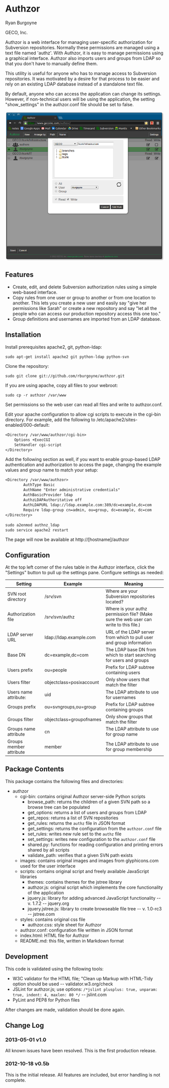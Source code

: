 # Authzor #

Ryan Burgoyne

GECO, Inc.

Authzor is a web interface for managing user-specific authorization for Subversion repositories. Normally these permissions are managed using a text file named 'authz'. With Authzor, it is easy to manage permissions using a graphical interface. Authzor also imports users and groups from LDAP so that you don't have to manually define them.

This utility is useful for anyone who has to manage access to Subversion repositories. It was motivated by a desire for that process to be easier and rely on an existing LDAP database instead of a standalone text file.

By default, anyone who can access the application can change its settings. However, if non-technical users will be using the application, the setting "show_settings" in the authzor.conf file should be set to false.

![Sample screenshot](screenshot.png)

## Features ##

  * Create, edit, and delete Subversion authorization rules using a simple web-based interface.
  * Copy rules from one user or group to another or from one location to another. This lets you create a new user and easily say "give her permissions like Sarah" or create a new repository and say "let all the people who can access our production repository access this one too."
  * Group definitions and usernames are imported from an LDAP database.

## Installation ##

Install prerequisites apache2, git, python-ldap:

    sudo apt-get install apache2 git python-ldap python-svn

Clone the repository:

    sudo git clone git://github.com/rburgoyne/authzor.git

If you are using apache, copy all files to your webroot:

    sudo cp -r authzor /var/www

Set permissions so the web user can read all files and write to authzor.conf.

Edit your apache configuration to allow cgi scripts to execute in the cgi-bin
directory. For example, add the following to 
/etc/apache2/sites-enabled/000-default:

    <Directory /var/www/authzor/cgi-bin>
	    Options +ExecCGI
        SetHandler cgi-script
    </Directory>

Add the following section as well, if you want to enable group-based LDAP 
authentication and authorization to access the page, changing the example 
values and group name to match your setup:

    <Directory /var/www/authzor>
            AuthType Basic
            AuthName "Enter administrative credentials"
            AuthBasicProvider ldap
            AuthzLDAPAuthoritative off
            AuthLDAPURL ldap://ldap.example.com:389/dc=example,dc=com
            Require ldap-group cn=admin, ou=group, dc=example, dc=com
    </Directory>

    sudo a2enmod authnz_ldap
    sudo service apache2 restart

The page will now be available at http://[hostname]/authzor

## Configuration ##

At the top left corner of the rules table in the Authzor interface, click the "Settings" button to pull up the settings pane. Configure settings as needed:

| Setting                  | Example                  | Meaning            |
| ------------------------ | ------------------------ | ------------------ |
| SVN root directory       | /srv/svn                 |  Where are your Subversion repositories located? |
| Authorization file       | /srv/svn/authz           | Where is your authz permission file? (Make sure the web user can write to this file.) |
| LDAP server URL          | ldap://ldap.example.com  | URL of the LDAP server from which to pull user and group information |
| Base DN                  | dc=example,dc=com        | The LDAP base DN from which to start searching for users and groups |
| Users prefix             | ou=people                | Prefix for LDAP subtree containing users |
| Users filter             | objectclass=posixaccount | Only show users that match the filter |
| Users name attribute:    | uid                      | The LDAP attribute to use for usernames |
| Groups prefix            | ou=svngroups,ou=group    | Prefix for LDAP subtree containing groups |
| Groups filter            | objectclass=groupofnames | Only show groups that match the filter |
| Groups name attribute    | cn                       | The LDAP attribute to use for group name |
| Groups member attribute  | member                   | The LDAP attribute to use for group membership |

## Package Contents ##

This package contains the following files and directories:

  * authzor
      * cgi-bin: contains original Authzor server-side Python scripts
          * browse_path: returns the children of a given SVN path so a browse tree can be populated
          * get_options: returns a list of users and groups from LDAP
          * get_repos: returns a list of SVN repositories
          * get_rules: returns the `authz` file in JSON format
          * get_settings: returns the configuration from the `authzor.conf` file
          * set_rules: writes new rule set to the `authz` file
          * set_settings: writes new configuration to the `authzor.conf` file
          * shared.py: functions for reading configuration and printing errors shared by all scripts
          * validate_path: verifies that a given SVN path exists
      * images: contains original images and images from glyphicons.com used for the user interface
      * scripts: contains original script and freely available JavaScript libraries
          * themes: contains themes for the jstree library
          * authzor.js: original script which implements the core functionality of the application
          * jquery.js: library for adding advanced JavaScript functionality -- v. 1.7.2 -- jquery.org
          * jquery.jstree.js: library to create browseable file tree -- v. 1.0-rc3 -- jstree.com
      * styles: contains original css file
          * authzor.css: style sheet for Authzor
      * authzor.conf: configuration file written in JSON format
      * index.html: HTML file for Authzor
      * README.md: this file, written in Markdown format

## Development ##

This code is validated using the following tools:

  * W3C validator for the HTML file; "Clean up Markup with HTML-Tidy option should be used -- validator.w3.org/check
  * JSLint for authzor.js; use options: `/*jslint plusplus: true, unparam: true, indent: 4, maxlen: 80 */` -- jslint.com
  * PyLint and PEP8 for Python files

After changes are made, validation should be done again.

## Change Log ##

### 2013-05-01 v1.0 ###

All known issues have been resolved. This is the first production release.

### 2012-10-18 v0.5b ###

This is the initial release. All features are included, but error handling is not complete.
